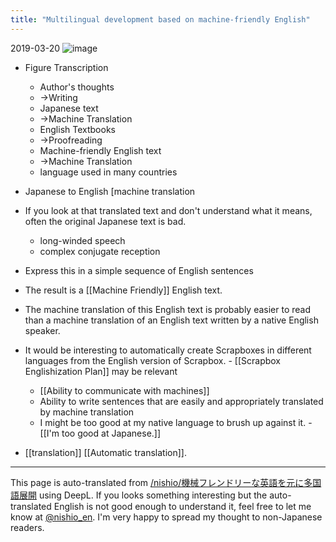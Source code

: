 ```yaml
---
title: "Multilingual development based on machine-friendly English"
---
```


2019-03-20
![image](https://gyazo.com/a17ebe6b2a8d15eb1f0b4b877dfe0d5a/thumb/1000)
- Figure Transcription
    - Author's thoughts
    - →Writing
    - Japanese text
    - →Machine Translation
    - English Textbooks
    - →Proofreading
    - Machine-friendly English text
    - →Machine Translation
    - language used in many countries


- Japanese to English [machine translation
- If you look at that translated text and don't understand what it means, often the original Japanese text is bad.
    - long-winded speech
    - complex conjugate reception
- Express this in a simple sequence of English sentences
- The result is a [[Machine Friendly]] English text.
- The machine translation of this English text is probably easier to read than a machine translation of an English text written by a native English speaker.
- It would be interesting to automatically create Scrapboxes in different languages from the English version of Scrapbox.
        - [[Scrapbox Englishization Plan]] may be relevant

    - [[Ability to communicate with machines]]
    - Ability to write sentences that are easily and appropriately translated by machine translation
    - I might be too good at my native language to brush up against it.
            - [[I'm too good at Japanese.]]

- [[translation]]
[[Automatic translation]].

---
This page is auto-translated from [/nishio/機械フレンドリーな英語を元に多国語展開](https://scrapbox.io/nishio/機械フレンドリーな英語を元に多国語展開) using DeepL. If you looks something interesting but the auto-translated English is not good enough to understand it, feel free to let me know at [@nishio_en](https://twitter.com/nishio_en). I'm very happy to spread my thought to non-Japanese readers.